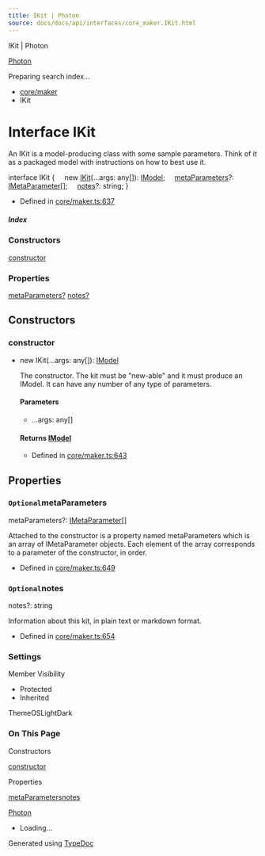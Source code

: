 ```yaml
---
title: IKit | Photon
source: docs/docs/api/interfaces/core_maker.IKit.html
---
```


IKit | Photon

[Photon](../index.html)




Preparing search index...

* [core/maker](../modules/core_maker.html)
* IKit

# Interface IKit

An IKit is a model-producing class with some sample parameters. Think of it as a packaged model with instructions on how to best use it.

interface IKit {
    new [IKit](#constructorikit)(...args: any[]): [IModel](core_schema.IModel.html);
    [metaParameters](#metaparameters)?: [IMetaParameter](core_maker.IMetaParameter.html)[];
    [notes](#notes)?: string;
}

* Defined in [core/maker.ts:637](https://github.com/mwhite454/photon/blob/main/packages/photon/src/core/maker.ts#L637)

##### Index

### Constructors

[constructor](#constructor)

### Properties

[metaParameters?](#metaparameters)
[notes?](#notes)

## Constructors

### constructor

* new IKit(...args: any[]): [IModel](core_schema.IModel.html)

  The constructor. The kit must be "new-able" and it must produce an IModel.
  It can have any number of any type of parameters.

  #### Parameters

  + ...args: any[]

  #### Returns [IModel](core_schema.IModel.html)

  + Defined in [core/maker.ts:643](https://github.com/mwhite454/photon/blob/main/packages/photon/src/core/maker.ts#L643)

## Properties

### `Optional`metaParameters

metaParameters?: [IMetaParameter](core_maker.IMetaParameter.html)[]

Attached to the constructor is a property named metaParameters which is an array of IMetaParameter objects.
Each element of the array corresponds to a parameter of the constructor, in order.

* Defined in [core/maker.ts:649](https://github.com/mwhite454/photon/blob/main/packages/photon/src/core/maker.ts#L649)

### `Optional`notes

notes?: string

Information about this kit, in plain text or markdown format.

* Defined in [core/maker.ts:654](https://github.com/mwhite454/photon/blob/main/packages/photon/src/core/maker.ts#L654)

### Settings

Member Visibility

* Protected
* Inherited

ThemeOSLightDark

### On This Page

Constructors

[constructor](#constructor)

Properties

[metaParameters](#metaparameters)[notes](#notes)

[Photon](../index.html)

* Loading...

Generated using [TypeDoc](https://typedoc.org/)
